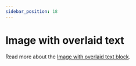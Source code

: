 ```yaml
---
sidebar_position: 18
---
```


# Ιmage with overlaid text

Read more about the [Image with overlaid text block](https://www.google.com/url?q=https://docs.google.com/document/d/1QQa5uvE3TG0TaK-wDjLlK9JXE5Kqy0NSQbwQ6o4UFAg/edit%23heading%3Dh.bb2moa1r1tr3&sa=D&source=editors&ust=1664361389187180&usg=AOvVaw1MRlW56x4cQR3_0Pfy0aMe).